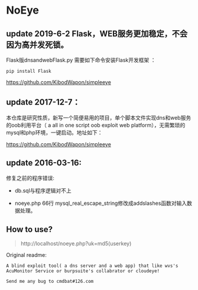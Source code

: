 # NoEye
## update 2019-6-2 Flask，WEB服务更加稳定，不会因为高并发死锁。
Flask版dnsandwebFlask.py 需要如下命令安装Flask开发框架  ：

```shell
pip install Flask
```

https://github.com/KibodWapon/simpleeye



## update 2017-12-7：
本仓库是研究性质，新写一个简便易用的项目，单个脚本文件实现dns和web服务的oob利用平台（ a all in one script  oob exploit web  platform），无需繁琐的mysql和php环境，一键启动。地址如下：

https://github.com/KibodWapon/simpleeye

## update 2016-03-16:

修复之前的程序错误:

  - db.sql与程序逻辑对不上

  - noeye.php 66行 mysql_real_escape_string修改成addslashes函数对输入数据处理。

## How to use?
> http://localhost/noeye.php?uk=md5(userkey)

Original readme:
	
	A blind exploit tool( a dns server and a web app) that like wvs's AcuMonitor Service or burpsuite's collabrator or cloudeye!

	Send me any bug to cmdbat#126.com
